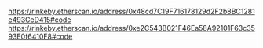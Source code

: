 https://rinkeby.etherscan.io/address/0x48cd7C19F716178129d2F2b8BC1281e493CeD415#code
https://rinkeby.etherscan.io/address/0xe2C543B021F46Ea58A92101F63c3593E0f6410F8#code